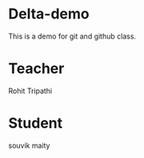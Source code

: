 # Delta-demo
This is a demo for git and github class.

# Teacher 

Rohit Tripathi 

# Student

souvik maity